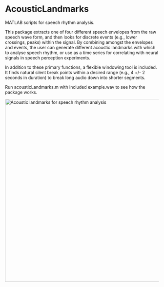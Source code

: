 # AcousticLandmarks
MATLAB scripts for speech rhythm analysis. 

This package extracts one of four different speech envelopes from the raw speech wave form, and then looks for discrete events (e.g., lower crossings, peaks) within the signal. By combining amongst the envelopes and events, the user can generate different acoustic landmarks with which to analyse speech rhythm, or use as a time series for correlating with neural signals in speech perception experiments.

In addition to these primary functions, a flexible windowing tool is included. It finds natural silent break points within a desired range (e.g., 4 +/- 2 seconds in duration) to break long audio down into shorter segments.

Run acousticLandmarks.m with included example.wav to see how the package works.

<img width="600" alt="Acoustic landmarks for speech rhythm analysis" src="https://user-images.githubusercontent.com/55560694/125111994-81cd2980-e0de-11eb-90e1-8912cdb7a037.png">
